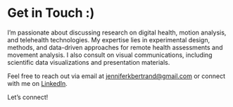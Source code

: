 # Get in Touch :)

I’m passionate about discussing research on digital health, motion analysis, and telehealth technologies. My expertise lies in experimental design, methods, and data-driven approaches for remote health assessments and movement analysis. I also consult on visual communications, including scientific data visualizations and presentation materials.

Feel free to reach out via email at [jenniferkbertrand@gmail.com](mailto:jenniferkbertrand@gmail.com) or connect with me on [LinkedIn](https://www.linkedin.com).

Let’s connect!
